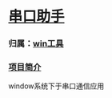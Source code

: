 ﻿# [串口助手](https://github.com/Qitas/winserial)

### 归属：[win工具](https://github.com/Qitas/software)

### [项目简介](https://github.com/Qitas/winserial)

window系统下于串口通信应用

